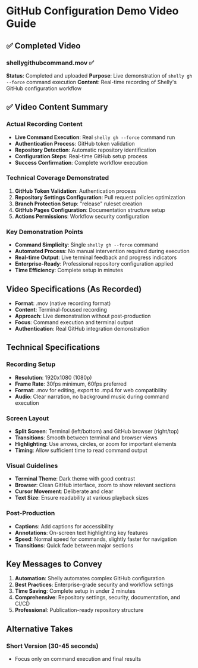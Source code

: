 # GitHub Configuration Demo Video Guide

## ✅ Completed Video

### shellygithubcommand.mov ✅

**Status**: Completed and uploaded
**Purpose**: Live demonstration of `shelly gh --force` command execution
**Content**: Real-time recording of Shelly's GitHub configuration workflow

## ✅ Video Content Summary

### Actual Recording Content

- **Live Command Execution**: Real `shelly gh --force` command run
- **Authentication Process**: GitHub token validation
- **Repository Detection**: Automatic repository identification
- **Configuration Steps**: Real-time GitHub setup process
- **Success Confirmation**: Complete workflow execution

### Technical Coverage Demonstrated

1. **GitHub Token Validation**: Authentication process
2. **Repository Settings Configuration**: Pull request policies optimization
3. **Branch Protection Setup**: "release" ruleset creation
4. **GitHub Pages Configuration**: Documentation structure setup
5. **Actions Permissions**: Workflow security configuration

### Key Demonstration Points

- **Command Simplicity**: Single `shelly gh --force` command
- **Automated Process**: No manual intervention required during execution
- **Real-time Output**: Live terminal feedback and progress indicators
- **Enterprise-Ready**: Professional repository configuration applied
- **Time Efficiency**: Complete setup in minutes

## Video Specifications (As Recorded)

- **Format**: .mov (native recording format)
- **Content**: Terminal-focused recording
- **Approach**: Live demonstration without post-production
- **Focus**: Command execution and terminal output
- **Authentication**: Real GitHub integration demonstration

## Technical Specifications

### Recording Setup

- **Resolution**: 1920x1080 (1080p)
- **Frame Rate**: 30fps minimum, 60fps preferred
- **Format**: .mov for editing, export to .mp4 for web compatibility
- **Audio**: Clear narration, no background music during command execution

### Screen Layout

- **Split Screen**: Terminal (left/bottom) and GitHub browser (right/top)
- **Transitions**: Smooth between terminal and browser views
- **Highlighting**: Use arrows, circles, or zoom for important elements
- **Timing**: Allow sufficient time to read command output

### Visual Guidelines

- **Terminal Theme**: Dark theme with good contrast
- **Browser**: Clean GitHub interface, zoom to show relevant sections
- **Cursor Movement**: Deliberate and clear
- **Text Size**: Ensure readability at various playback sizes

### Post-Production

- **Captions**: Add captions for accessibility
- **Annotations**: On-screen text highlighting key features
- **Speed**: Normal speed for commands, slightly faster for navigation
- **Transitions**: Quick fade between major sections

## Key Messages to Convey

1. **Automation**: Shelly automates complex GitHub configuration
2. **Best Practices**: Enterprise-grade security and workflow settings
3. **Time Saving**: Complete setup in under 2 minutes
4. **Comprehensive**: Repository settings, security, documentation, and CI/CD
5. **Professional**: Publication-ready repository structure

## Alternative Takes

### Short Version (30-45 seconds)

- Focus only on command execution and final results
